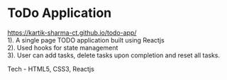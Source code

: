 # ToDo Application <br>
<a> https://kartik-sharma-ct.github.io/todo-app/ </a> <br>
1). A single page TODO application built using Reactjs <br>
2). Used hooks for state management <br>
3). User can add tasks, delete tasks upon completion and reset all tasks. <br>

Tech - HTML5, CSS3, Reactjs

